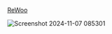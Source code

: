 [ReWoo](https://www.analyticsvidhya.com/blog/2024/11/agentic-ai-planning-pattern/)

![Screenshot 2024-11-07 085301](https://github.com/user-attachments/assets/f081de0e-b402-47c9-9be6-d54a02057c0a)
